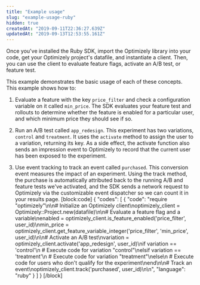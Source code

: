 ```yaml
---
title: "Example usage"
slug: "example-usage-ruby"
hidden: true
createdAt: "2019-09-11T22:36:27.639Z"
updatedAt: "2019-09-13T12:53:55.161Z"
---
```

Once you've installed the Ruby SDK, import the Optimizely library into your code, get your Optimizely project's datafile, and instantiate a client. Then, you can use the client to evaluate feature flags, activate an A/B test, or feature test.

This example demonstrates the basic usage of each of these concepts. This example shows how to: 
1. Evaluate a feature with the key `price_filter` and check a configuration variable on it called `min_price`. The SDK evaluates your feature test and rollouts to determine whether the feature is enabled for a particular user, and which minimum price they should see if so.

2. Run an A/B test called `app_redesign`. This experiment has two variations, `control` and `treatment`. It uses the `activate` method to assign the user to a variation, returning its key. As a side effect, the activate function also sends an impression event to Optimizely to record that the current user has been exposed to the experiment. 

3. Use event tracking to track an event called `purchased`. This conversion event measures the impact of an experiment. Using the track method, the purchase is automatically attributed back to the running A/B and feature tests we've activated, and the SDK sends a network request to Optimizely via the customizable event dispatcher so we can count it in your results page.
[block:code]
{
  "codes": [
    {
      "code": "require \"optimizely\"\n\n# Initialize an Optimizely client\noptimizely_client = Optimizely::Project.new(datafile)\n\n# Evaluate a feature flag and a variable\nenabled = optimizely_client.is_feature_enabled('price_filter', user_id)\nmin_price = optimizely_client.get_feature_variable_integer('price_filter', 'min_price', user_id)\n\n# Activate an A/B test\nvariation = optimizely_client.activate('app_redesign', user_id)\nif variation == 'control'\n  # Execute code for variation \"control\"\nelsif variation == 'treatment'\n  # Execute code for variation \"treatment\"\nelse\n  # Execute code for users who don't qualify for the experiment\nend\n\n# Track an event\noptimizely_client.track('purchased', user_id)\n\n",
      "language": "ruby"
    }
  ]
}
[/block]